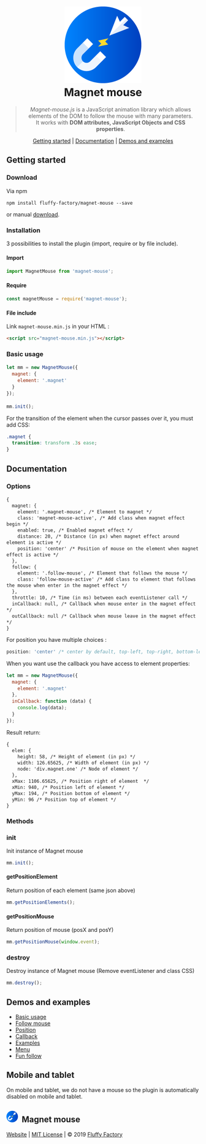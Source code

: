<h1 align="center">
  <a href="https://github.com/fluffy-factory/magnet-mouse"><img width="200" src="/docs/assets/img/magnet-mouse.png"></a>
  <br>
  Magnet mouse
</h1>

<blockquote align="center">
  <em>Magnet-mouse.js</em> is a JavaScript animation library which allows elements of the DOM to follow the mouse with many parameters.<br>
  It works with <strong>DOM attributes, JavaScript Objects and CSS properties</strong>.
</blockquote>

<p align="center">
  <a href="#getting-started">Getting started</a>&nbsp;|&nbsp;<a href="#documentation">Documentation</a>&nbsp;|&nbsp;<a href="https://fluffy-factory.github.io/magnet-mouse/" target="_blank">Demos and examples</a>
</p>

## Getting started

### Download

Via npm

```
npm install fluffy-factory/magnet-mouse --save
```

or manual [download](https://github.com/fluffy-factory/magnet-mouse/archive/master.zip).

### Installation

3 possibilities to install the plugin (import, require or by file include).

#### Import

```javascript
import MagnetMouse from 'magnet-mouse';
```

#### Require

```javascript
const magnetMouse = require('magnet-mouse');
```

#### File include

Link `magnet-mouse.min.js` in your HTML :

```html
<script src="magnet-mouse.min.js"></script>
```

### Basic usage

```javascript
let mm = new MagnetMouse({
  magnet: {
    element: '.magnet'
  }
});

mm.init();
```

For the transition of the element when the cursor passes over it, you must add CSS:

```css
.magnet {
  transition: transform .3s ease;
}
```

## Documentation

### Options

```json5
{
  magnet: {
    element: '.magnet-mouse', /* Element to magnet */
    class: 'magnet-mouse-active', /* Add class when magnet effect begin */
    enabled: true, /* Enabled magnet effect */
    distance: 20, /* Distance (in px) when magnet effect around element is active */
    position: 'center' /* Position of mouse on the element when magnet effect is active */
  }, 
  follow: {
    element: '.follow-mouse', /* Element that follows the mouse */
    class: 'follow-mouse-active' /* Add class to element that follows the mouse when enter in the magnet effect */
  },
  throttle: 10, /* Time (in ms) between each eventListener call */
  inCallback: null, /* Callback when mouse enter in the magnet effect */
  outCallback: null /* Callback when mouse leave in the magnet effect */
}
```

For position you have multiple choices :

```javascript
position: 'center' /* center by default, top-left, top-right, bottom-left, bottom-right, top-center, bottom-center */
```

When you want use the callback you have access to element properties:

```javascript
let mm = new MagnetMouse({
  magnet: {
    element: '.magnet'
  },
  inCallback: function (data) {
    console.log(data);
  }
});

```

Result return:

```json5
{
  elem: {
    height: 58, /* Height of element (in px) */
    width: 126.65625, /* Width of element (in px) */
    node: 'div.magnet.one' /* Node of element */
  },
  xMax: 1106.65625, /* Position right of element  */
  xMin: 940, /* Position left of element */
  yMax: 194, /* Position bottom of element */
  yMin: 96 /* Position top of element */
}
```

### Methods

### init

Init instance of Magnet mouse

```javascript
mm.init();
```

#### getPositionElement

Return position of each element (same json above)

```javascript
mm.getPositionElements();
```

#### getPositionMouse

Return position of mouse (posX and posY)

```javascript
mm.getPositionMouse(window.event);
```

### destroy

Destroy instance of Magnet mouse (Remove eventListener and class CSS)

```javascript
mm.destroy();
```

## Demos and examples

* [Basic usage](https://fluffy-factory.github.io/magnet-mouse/#basic-usage)
* [Follow mouse](https://fluffy-factory.github.io/magnet-mouse/#follow-mouse)
* [Position](https://fluffy-factory.github.io/magnet-mouse/#position)
* [Callback](https://fluffy-factory.github.io/magnet-mouse/#callback)
* [Examples](https://fluffy-factory.github.io/magnet-mouse/#examples)
* [Menu](https://fluffy-factory.github.io/magnet-mouse/#menu)
* [Fun follow](https://fluffy-factory.github.io/magnet-mouse/#fun-follow)

## Mobile and tablet

On mobile and tablet, we do not have a mouse so the plugin is automatically disabled on mobile and tablet.

## <img src="/docs/assets/img/magnet-mouse.png" width="30"/>&nbsp;&nbsp;Magnet mouse

[Website](https://fluffy-factory.github.io/magnet-mouse/) |  [MIT License](https://github.com/fluffy-factory/magnet-mouse/blob/master/LICENCE.md) | © 2019 [Fluffy Factory](https://github.com/fluffy-factory)